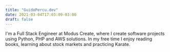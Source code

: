 ```yaml
---
title: "GuidoPercu.dev"
date: 2021-03-04T17:03:09-03:00
draft: false
---
```


I'm a Full Stack Engineer at Modus Create, where I create software projects using Python, PHP and AWS solutions. In my free time I enjoy reading books, learning about stock markets and practicing Karate.

